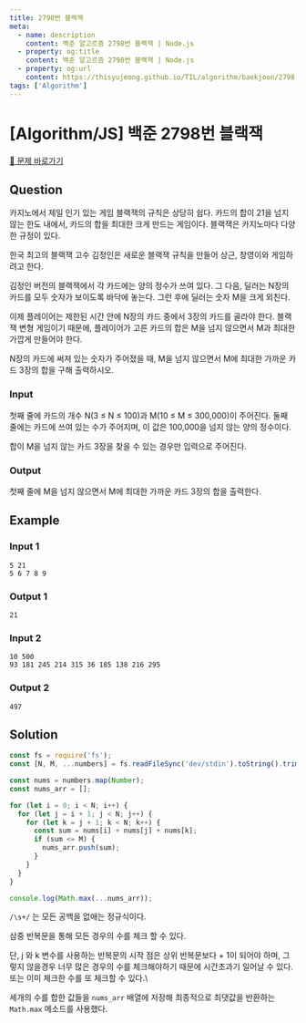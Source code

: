 ```yaml
---
title: 2798번 블랙잭
meta:
  - name: description
    content: 백준 알고르즘 2798번 블랙잭 | Node.js
  - property: og:title
    content: 백준 알고르즘 2798번 블랙잭 | Node.js
  - property: og:url
    content: https://thisyujeong.github.io/TIL/algorithm/baekjoon/2798.html
tags: ['Algorithm']
---
```


# [Algorithm/JS] 백준 2798번 블랙잭

[🔗 문제 바로가기](https://www.acmicpc.net/problem/2798)

## Question

카지노에서 제일 인기 있는 게임 블랙잭의 규칙은 상당히 쉽다. 카드의 합이 21을 넘지 않는 한도 내에서, 카드의 합을 최대한 크게 만드는 게임이다. 블랙잭은 카지노마다 다양한 규정이 있다.

한국 최고의 블랙잭 고수 김정인은 새로운 블랙잭 규칙을 만들어 상근, 창영이와 게임하려고 한다.

김정인 버전의 블랙잭에서 각 카드에는 양의 정수가 쓰여 있다. 그 다음, 딜러는 N장의 카드를 모두 숫자가 보이도록 바닥에 놓는다. 그런 후에 딜러는 숫자 M을 크게 외친다.

이제 플레이어는 제한된 시간 안에 N장의 카드 중에서 3장의 카드를 골라야 한다. 블랙잭 변형 게임이기 때문에, 플레이어가 고른 카드의 합은 M을 넘지 않으면서 M과 최대한 가깝게 만들어야 한다.

N장의 카드에 써져 있는 숫자가 주어졌을 때, M을 넘지 않으면서 M에 최대한 가까운 카드 3장의 합을 구해 출력하시오.

### Input

첫째 줄에 카드의 개수 N(3 ≤ N ≤ 100)과 M(10 ≤ M ≤ 300,000)이 주어진다. 둘째 줄에는 카드에 쓰여 있는 수가 주어지며, 이 값은 100,000을 넘지 않는 양의 정수이다.

합이 M을 넘지 않는 카드 3장을 찾을 수 있는 경우만 입력으로 주어진다.

### Output

첫째 줄에 M을 넘지 않으면서 M에 최대한 가까운 카드 3장의 합을 출력한다.

## Example

### Input 1

```
5 21
5 6 7 8 9
```

### Output 1

```
21
```

### Input 2

```
10 500
93 181 245 214 315 36 185 138 216 295
```

### Output 2

```
497
```

## Solution

```js
const fs = require('fs');
const [N, M, ...numbers] = fs.readFileSync('dev/stdin').toString().trim().split(/\s+/);

const nums = numbers.map(Number);
const nums_arr = [];

for (let i = 0; i < N; i++) {
  for (let j = i + 1; j < N; j++) {
    for (let k = j + 1; k < N; k++) {
      const sum = nums[i] + nums[j] + nums[k];
      if (sum <= M) {
        nums_arr.push(sum);
      }
    }
  }
}

console.log(Math.max(...nums_arr));
```

`/\s+/` 는 모든 공백을 없애는 정규식이다.

삼중 반복문을 통해 모든 경우의 수를 체크 할 수 있다.

단, j 와 k 변수를 사용하는 반복문의 시작 점은 상위 반복문보다 + 1이 되어야 하며, 그렇지 않을경우 너무 많은 경우의 수를 체크해야하기 때문에 시간초과기 일어날 수 있다. 또는 이미 체크한 수를 또 체크할 수 있다.\

세개의 수를 합한 값들을 `nums_arr` 배열에 저장해 최종적으로 최댓값을 반환하는 `Math.max` 메소드를 사용했다.
